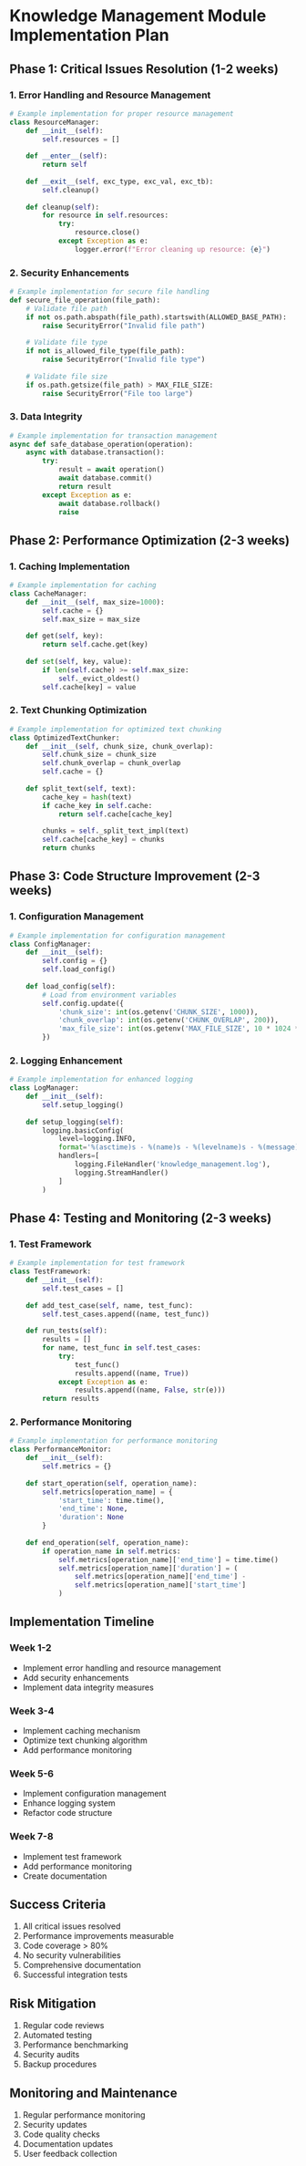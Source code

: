 # Knowledge Management Module Implementation Plan

## Phase 1: Critical Issues Resolution (1-2 weeks)

### 1. Error Handling and Resource Management
```python
# Example implementation for proper resource management
class ResourceManager:
    def __init__(self):
        self.resources = []
    
    def __enter__(self):
        return self
    
    def __exit__(self, exc_type, exc_val, exc_tb):
        self.cleanup()
    
    def cleanup(self):
        for resource in self.resources:
            try:
                resource.close()
            except Exception as e:
                logger.error(f"Error cleaning up resource: {e}")
```

### 2. Security Enhancements
```python
# Example implementation for secure file handling
def secure_file_operation(file_path):
    # Validate file path
    if not os.path.abspath(file_path).startswith(ALLOWED_BASE_PATH):
        raise SecurityError("Invalid file path")
    
    # Validate file type
    if not is_allowed_file_type(file_path):
        raise SecurityError("Invalid file type")
    
    # Validate file size
    if os.path.getsize(file_path) > MAX_FILE_SIZE:
        raise SecurityError("File too large")
```

### 3. Data Integrity
```python
# Example implementation for transaction management
async def safe_database_operation(operation):
    async with database.transaction():
        try:
            result = await operation()
            await database.commit()
            return result
        except Exception as e:
            await database.rollback()
            raise
```

## Phase 2: Performance Optimization (2-3 weeks)

### 1. Caching Implementation
```python
# Example implementation for caching
class CacheManager:
    def __init__(self, max_size=1000):
        self.cache = {}
        self.max_size = max_size
    
    def get(self, key):
        return self.cache.get(key)
    
    def set(self, key, value):
        if len(self.cache) >= self.max_size:
            self._evict_oldest()
        self.cache[key] = value
```

### 2. Text Chunking Optimization
```python
# Example implementation for optimized text chunking
class OptimizedTextChunker:
    def __init__(self, chunk_size, chunk_overlap):
        self.chunk_size = chunk_size
        self.chunk_overlap = chunk_overlap
        self.cache = {}
    
    def split_text(self, text):
        cache_key = hash(text)
        if cache_key in self.cache:
            return self.cache[cache_key]
        
        chunks = self._split_text_impl(text)
        self.cache[cache_key] = chunks
        return chunks
```

## Phase 3: Code Structure Improvement (2-3 weeks)

### 1. Configuration Management
```python
# Example implementation for configuration management
class ConfigManager:
    def __init__(self):
        self.config = {}
        self.load_config()
    
    def load_config(self):
        # Load from environment variables
        self.config.update({
            'chunk_size': int(os.getenv('CHUNK_SIZE', 1000)),
            'chunk_overlap': int(os.getenv('CHUNK_OVERLAP', 200)),
            'max_file_size': int(os.getenv('MAX_FILE_SIZE', 10 * 1024 * 1024))
        })
```

### 2. Logging Enhancement
```python
# Example implementation for enhanced logging
class LogManager:
    def __init__(self):
        self.setup_logging()
    
    def setup_logging(self):
        logging.basicConfig(
            level=logging.INFO,
            format='%(asctime)s - %(name)s - %(levelname)s - %(message)s',
            handlers=[
                logging.FileHandler('knowledge_management.log'),
                logging.StreamHandler()
            ]
        )
```

## Phase 4: Testing and Monitoring (2-3 weeks)

### 1. Test Framework
```python
# Example implementation for test framework
class TestFramework:
    def __init__(self):
        self.test_cases = []
    
    def add_test_case(self, name, test_func):
        self.test_cases.append((name, test_func))
    
    def run_tests(self):
        results = []
        for name, test_func in self.test_cases:
            try:
                test_func()
                results.append((name, True))
            except Exception as e:
                results.append((name, False, str(e)))
        return results
```

### 2. Performance Monitoring
```python
# Example implementation for performance monitoring
class PerformanceMonitor:
    def __init__(self):
        self.metrics = {}
    
    def start_operation(self, operation_name):
        self.metrics[operation_name] = {
            'start_time': time.time(),
            'end_time': None,
            'duration': None
        }
    
    def end_operation(self, operation_name):
        if operation_name in self.metrics:
            self.metrics[operation_name]['end_time'] = time.time()
            self.metrics[operation_name]['duration'] = (
                self.metrics[operation_name]['end_time'] -
                self.metrics[operation_name]['start_time']
            )
```

## Implementation Timeline

### Week 1-2
- Implement error handling and resource management
- Add security enhancements
- Implement data integrity measures

### Week 3-4
- Implement caching mechanism
- Optimize text chunking algorithm
- Add performance monitoring

### Week 5-6
- Implement configuration management
- Enhance logging system
- Refactor code structure

### Week 7-8
- Implement test framework
- Add performance monitoring
- Create documentation

## Success Criteria
1. All critical issues resolved
2. Performance improvements measurable
3. Code coverage > 80%
4. No security vulnerabilities
5. Comprehensive documentation
6. Successful integration tests

## Risk Mitigation
1. Regular code reviews
2. Automated testing
3. Performance benchmarking
4. Security audits
5. Backup procedures

## Monitoring and Maintenance
1. Regular performance monitoring
2. Security updates
3. Code quality checks
4. Documentation updates
5. User feedback collection 